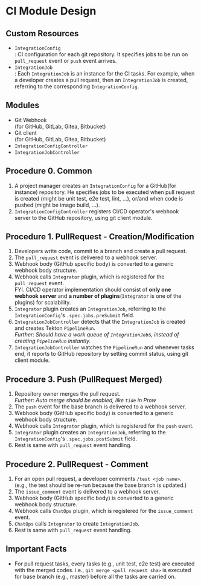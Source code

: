 # CI Module Design

## Custom Resources
- `IntegrationConfig`  
: CI configuration for each git repository. It specifies jobs to be run on `pull_request` event or `push` event arrives.
- `IntegrationJob`  
: Each `IntegrationJob` is an instance for the CI tasks. For example, when a developer creates a pull request, then an `IntegrationJob` is created, referring to the corresponding `IntegrationConfig`.

## Modules
- Git Webhook  
(for GitHub, GitLab, Gitea, Bitbucket)
- Git client  
(for GitHub, GitLab, Gitea, Bitbucket)
- `IntegrationConfigController`
- `IntegrationJobController`

## Procedure 0. Common
1. A project manager creates an `IntegrationConfig` for a GitHub(for instance) repository. He specifies jobs to be executed when pull request is created (might be unit test, e2e test, lint, ...), or/and when code is pushed (might be image build, ...).
2. `IntegrationConfigController` registers CI/CD operator's webhook server to the GitHub repository, using git client module.

## Procedure 1. PullRequest - Creation/Modification
1. Developers write code, commit to a branch and create a pull request.
2. The `pull_request` event is delivered to a webhook server.
3. Webhook body (GitHub specific body) is converted to a generic webhook body structure.
4. Webhook calls `Integrator` plugin, which is registered for the `pull_request` event.  
FYI. CI/CD operator implementation should consist of **only one webhook server** and **a number of plugins**(`Integrator` is one of the plugins) for scalability.
5. `Integrator` plugin creates an `IntegrationJob`, referring to the `IntegrationConfig`'s `.spec.jobs.preSubmit` field.
6. `IntegrationJobController` detects that the `IntegrationJob` is created and creates Tekton `PipelineRun`.  
*Further: Should have a work queue of `IntegrationJob`s, instead of creating `PipelineRun` instantly.*
7. `IntegrationJobController` watches the `PipelineRun` and whenever tasks end, it reports to GitHub repository by setting commit status, using git client module.

## Procedure 3. Push (PullRequest Merged)
1. Repository owner merges the pull request.  
*Further: Auto merge should be enabled, like `tide` in Prow*
2. The `push` event for the base branch is delivered to a webhook server.
3. Webhook body (GitHub specific body) is converted to a generic webhook body structure.
4. Webhook calls `Integrator` plugin, which is registered for the `push` event.  
5. `Integrator` plugin creates an `IntegrationJob`, referring to the `IntegrationConfig`'s `.spec.jobs.postSubmit` field.
6. Rest is same with `pull_request` event handling.

## Procedure 2. PullRequest - Comment
1. For an open pull request, a developer comments `/test <job name>`.  
(e.g., the test should be re-run because the base branch is updated.)
2. The `issue_comment` event is delivered to a webhook server.
3. Webhook body (GitHub specific body) is converted to a generic webhook body structure.
4. Webhook calls `ChatOps` plugin, which is registered for the `issue_comment` event.
5. `ChatOps` calls `Integrator` to create `IntegrationJob`.
6. Rest is same with `pull_request` event handling.

## Important Facts
- For pull request tasks, every tasks (e.g., unit test, e2e test) are executed with the merged codes. i.e., `git merge <pull request sha>` is executed for base branch (e.g., master) before all the tasks are carried on.
